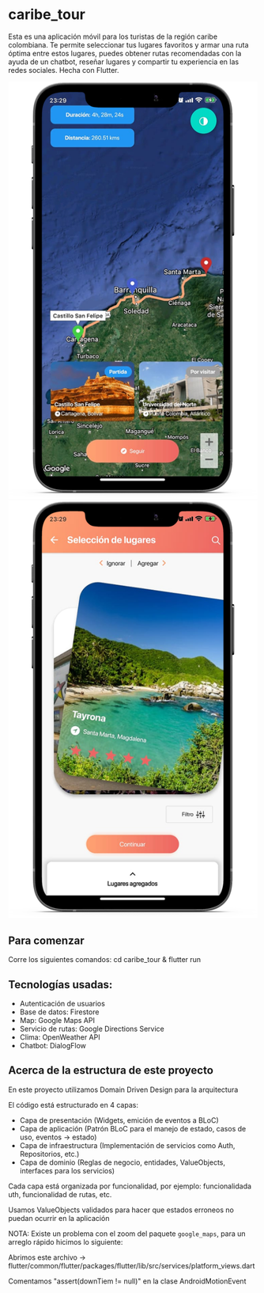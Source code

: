 # caribe_tour

Esta es una aplicación móvil para los turistas de la región caribe colombiana. Te permite seleccionar tus lugares favoritos y armar una ruta óptima entre estos lugares, puedes obtener rutas recomendadas con la ayuda de un chatbot, reseñar lugares y compartir tu experiencia en las redes sociales. Hecha con Flutter.

![alt text](https://github.com/johncerpa/caribe-tour-demo/blob/main/mapa.png?raw=true)
![alt text](https://github.com/johncerpa/caribe-tour-demo/blob/main/iphone_cards.png?raw=true)

## Para comenzar

Corre los siguientes comandos: cd caribe_tour & flutter run

## Tecnologías usadas:
- Autenticación de usuarios
- Base de datos: Firestore
- Map: Google Maps API
- Servicio de rutas: Google Directions Service
- Clima: OpenWeather API
- Chatbot: DialogFlow

## Acerca de la estructura de este proyecto
En este proyecto utilizamos Domain Driven Design para la arquitectura

El código está estructurado en 4 capas:
- Capa de presentación (Widgets, emición de eventos a BLoC)
- Capa de aplicación (Patrón BLoC para el manejo de estado, casos de uso, eventos -> estado)
- Capa de infraestructura (Implementación de servicios como Auth, Repositorios, etc.)
- Capa de dominio (Reglas de negocio, entidades, ValueObjects, interfaces para los servicios)

Cada capa está organizada por funcionalidad, por ejemplo: funcionalidada uth, funcionalidad de rutas, etc.

Usamos ValueObjects validados para hacer que estados erroneos no puedan ocurrir en la aplicación

NOTA: Existe un problema con el zoom del paquete `google_maps`, para un arreglo rápido hicimos lo siguiente:

Abrimos este archivo -> flutter/common/flutter/packages/flutter/lib/src/services/platform_views.dart

Comentamos "assert(downTiem != null)" en la clase AndroidMotionEvent

